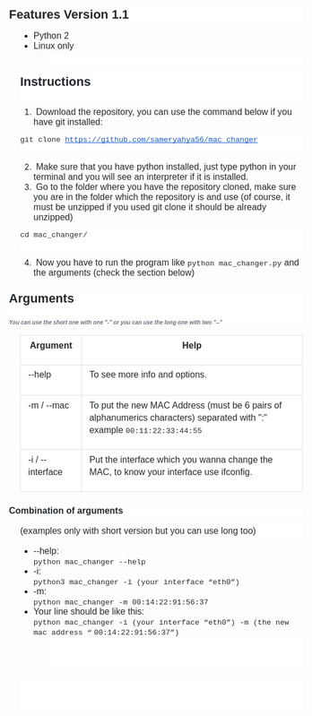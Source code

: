 <h3 style="line-height: 1.2; margin-left: -15pt; background-color: #ffffff; margin-top: 18pt; margin-bottom: 12pt;"><strong><span style="font-size: 16.5pt; font-family: Arial; color: #24292e; background-color: transparent; font-variant: normal; text-decoration: none; vertical-align: baseline; white-space: pre-wrap;">Features Version 1.1</span></strong></h3>
<ul style="margin-top: 0pt; margin-bottom: 0pt;">
<li><span style="font-size: 12pt; font-family: Arial; color: #24292e; background-color: transparent; font-weight: 400; font-variant: normal; text-decoration: none; vertical-align: baseline; white-space: pre-wrap;">Python 2</span></li>
<li><span style="font-size: 12pt; font-family: Arial; color: #24292e; background-color: transparent; font-weight: 400; font-variant: normal; text-decoration: none; vertical-align: baseline; white-space: pre-wrap;">Linux only</span></li>
</ul>
<p style="line-height: 1.38; margin-left: 36pt; background-color: #ffffff; margin-top: 3pt; margin-bottom: 12pt;">&nbsp;</p>
<p style="line-height: 1.38; background-color: #ffffff; margin-top: 3pt; margin-bottom: 0pt; padding: 0pt 0pt 12pt 0pt;"><strong><span style="font-size: 16.5pt; font-family: Arial; color: #24292e; background-color: transparent; font-variant: normal; text-decoration: none; vertical-align: baseline; white-space: pre-wrap;">Instructions</span></strong></p>
<ol>
<li><span style="font-size: 12pt; font-family: Arial; color: #24292e; background-color: transparent; font-weight: 400; font-variant: normal; text-decoration: none; vertical-align: baseline; white-space: pre-wrap;"> Download the repository, you can use the command below if you have git installed:</span></li>
</ol>
<p style="line-height: 1.38; background-color: #ffffff; margin-top: 0pt; margin-bottom: 0pt; padding: 0pt 0pt 12pt 0pt;"><span style="font-size: 10pt; font-family: 'Courier New'; color: #24292e; background-color: transparent; font-weight: 400; font-variant: normal; text-decoration: none; vertical-align: baseline; white-space: pre-wrap;">git clone </span><a style="text-decoration: none;" href="https://github.com/sameryahya56/mac_changer"><span style="font-size: 10pt; font-family: 'Courier New'; color: #1155cc; background-color: transparent; font-weight: 400; font-variant: normal; text-decoration: underline; -webkit-text-decoration-skip: none; text-decoration-skip-ink: none; vertical-align: baseline; white-space: pre-wrap;">https://github.com/sameryahya56/mac_changer</span></a></p>
<ol start="2">
<li><span style="font-size: 12pt; font-family: Arial; color: #24292e; background-color: transparent; font-weight: 400; font-variant: normal; text-decoration: none; vertical-align: baseline; white-space: pre-wrap;"> Make sure that you have python installed, just type python in your terminal and you will see an interpreter if it is installed.</span></li>
<li><span style="font-size: 12pt; font-family: Arial; color: #24292e; background-color: transparent; font-weight: 400; font-variant: normal; text-decoration: none; vertical-align: baseline; white-space: pre-wrap;"> Go to the folder where you have the repository cloned, make sure you are in the folder which the repository is and use (of course, it must be unzipped if you used git clone it should be already unzipped)</span></li>
</ol>
<p style="line-height: 1.38; background-color: #ffffff; margin-top: 0pt; margin-bottom: 0pt; padding: 0pt 0pt 12pt 0pt;"><span style="font-size: 10pt; font-family: 'Courier New'; color: #24292e; background-color: transparent; font-weight: 400; font-variant: normal; text-decoration: none; vertical-align: baseline; white-space: pre-wrap;">cd mac_changer/</span></p>
<ol start="4">
<li><span style="font-size: 12pt; font-family: Arial; color: #24292e; background-color: transparent; font-weight: 400; font-variant: normal; text-decoration: none; vertical-align: baseline; white-space: pre-wrap;"> Now you have to run the program like </span><span style="font-size: 10pt; font-family: 'Courier New'; color: #24292e; background-color: transparent; font-weight: 400; font-variant: normal; text-decoration: none; vertical-align: baseline; white-space: pre-wrap;">python mac_changer.py</span><span style="font-size: 12pt; font-family: Arial; color: #24292e; background-color: transparent; font-weight: 400; font-variant: normal; text-decoration: none; vertical-align: baseline; white-space: pre-wrap;"> and the arguments (check the section below)</span></li>
</ol>
<h3 style="line-height: 1.2; margin-left: -15pt; background-color: #ffffff; margin-top: 18pt; margin-bottom: 0pt; padding: 0pt 0pt 12pt 0pt;"><strong><span style="font-size: 16.5pt; font-family: Arial; color: #24292e; background-color: transparent; font-variant: normal; text-decoration: none; vertical-align: baseline; white-space: pre-wrap;">Arguments</span></strong></h3>
<h6 style="line-height: 1.2; margin-left: -15pt; background-color: #ffffff; margin-top: 0pt; margin-bottom: 12pt; padding: 6pt 0pt 0pt 0pt;"><strong><span style="font-size: 7.5pt; font-family: Arial; color: #6a737d; background-color: transparent; font-variant: normal; text-decoration: none; vertical-align: baseline; white-space: pre-wrap;">You can use the short one with one "-" or you can use the long one with two "--"</span></strong></h6>
<table style="border: none; border-collapse: collapse;">
<tbody>
<tr style="height: 25pt;">
<td style="vertical-align: top; background-color: #ffffff; padding: 5pt 10pt 5pt 10pt; overflow: hidden; overflow-wrap: break-word; border: solid #dfe2e5 0.75pt;">
<p style="line-height: 1.38; text-align: center; margin-top: 0pt; margin-bottom: 12pt;"><strong><span style="font-size: 12pt; font-family: Arial; color: #24292e; background-color: transparent; font-variant: normal; text-decoration: none; vertical-align: baseline; white-space: pre-wrap;">Argument</span></strong></p>
</td>
<td style="vertical-align: top; background-color: #ffffff; padding: 5pt 10pt 5pt 10pt; overflow: hidden; overflow-wrap: break-word; border: solid #dfe2e5 0.75pt;">
<p style="line-height: 1.38; text-align: center; margin-top: 0pt; margin-bottom: 12pt;"><strong><span style="font-size: 12pt; font-family: Arial; color: #24292e; background-color: transparent; font-variant: normal; text-decoration: none; vertical-align: baseline; white-space: pre-wrap;">Help</span></strong></p>
</td>
</tr>
<tr style="height: 41pt;">
<td style="vertical-align: top; background-color: #ffffff; padding: 5pt 10pt 5pt 10pt; overflow: hidden; overflow-wrap: break-word; border: solid #dfe2e5 0.75pt;">
<p style="line-height: 1.38; margin-top: 0pt; margin-bottom: 12pt;"><span style="font-size: 12pt; font-family: Arial; color: #24292e; background-color: transparent; font-weight: 400; font-variant: normal; text-decoration: none; vertical-align: baseline; white-space: pre-wrap;">--help</span></p>
</td>
<td style="vertical-align: top; background-color: #ffffff; padding: 5pt 10pt 5pt 10pt; overflow: hidden; overflow-wrap: break-word; border: solid #dfe2e5 0.75pt;">
<p style="line-height: 1.38; margin-top: 0pt; margin-bottom: 12pt;"><span style="font-size: 12pt; font-family: Arial; color: #24292e; background-color: transparent; font-weight: 400; font-variant: normal; text-decoration: none; vertical-align: baseline; white-space: pre-wrap;">To see more info and options.</span></p>
</td>
</tr>
<tr style="height: 41pt;">
<td style="vertical-align: top; background-color: #ffffff; padding: 5pt 10pt 5pt 10pt; overflow: hidden; overflow-wrap: break-word; border: solid #dfe2e5 0.75pt;">
<p style="line-height: 1.38; margin-top: 0pt; margin-bottom: 12pt;"><span style="font-size: 12pt; font-family: Arial; color: #24292e; background-color: transparent; font-weight: 400; font-variant: normal; text-decoration: none; vertical-align: baseline; white-space: pre-wrap;">-m / --mac</span></p>
</td>
<td style="vertical-align: top; background-color: #ffffff; padding: 5pt 10pt 5pt 10pt; overflow: hidden; overflow-wrap: break-word; border: solid #dfe2e5 0.75pt;">
<p style="line-height: 1.38; margin-top: 0pt; margin-bottom: 12pt;"><span style="font-size: 12pt; font-family: Arial; color: #24292e; background-color: transparent; font-weight: 400; font-variant: normal; text-decoration: none; vertical-align: baseline; white-space: pre-wrap;">To put the new MAC Address (must be 6 pairs of alphanumerics characters) separated with ":" example </span><span style="font-size: 10pt; font-family: 'Courier New'; color: #24292e; background-color: transparent; font-weight: 400; font-variant: normal; text-decoration: none; vertical-align: baseline; white-space: pre-wrap;">00:11:22:33:44:55</span></p>
</td>
</tr>
<tr style="height: 41pt;">
<td style="vertical-align: top; background-color: #ffffff; padding: 5pt 10pt 5pt 10pt; overflow: hidden; overflow-wrap: break-word; border: solid #dfe2e5 0.75pt;">
<p style="line-height: 1.38; margin-top: 0pt; margin-bottom: 12pt;"><span style="font-size: 12pt; font-family: Arial; color: #24292e; background-color: transparent; font-weight: 400; font-variant: normal; text-decoration: none; vertical-align: baseline; white-space: pre-wrap;">-i / --interface</span></p>
</td>
<td style="vertical-align: top; background-color: #ffffff; padding: 5pt 10pt 5pt 10pt; overflow: hidden; overflow-wrap: break-word; border: solid #dfe2e5 0.75pt;">
<p style="line-height: 1.38; margin-top: 0pt; margin-bottom: 12pt;"><span style="font-size: 12pt; font-family: Arial; color: #24292e; background-color: transparent; font-weight: 400; font-variant: normal; text-decoration: none; vertical-align: baseline; white-space: pre-wrap;">Put the interface which you wanna change the MAC, to know your interface use ifconfig.</span></p>
</td>
</tr>
</tbody>
</table>
<h4 style="line-height: 1.2; margin-left: -15pt; background-color: #ffffff; margin-top: 18pt; margin-bottom: 12pt;"><strong><span style="font-size: 12pt; font-family: Arial; color: #24292e; background-color: transparent; font-variant: normal; text-decoration: none; vertical-align: baseline; white-space: pre-wrap;">Combination of arguments</span></strong></h4>
<p style="line-height: 1.38; background-color: #ffffff; margin-top: 0pt; margin-bottom: 12pt;"><span style="font-size: 12pt; font-family: Arial; color: #24292e; background-color: transparent; font-weight: 400; font-variant: normal; text-decoration: none; vertical-align: baseline; white-space: pre-wrap;">(examples only with short version but you can use long too)</span></p>
<ul style="margin-top: 0pt; margin-bottom: 0pt;">
<li><span style="font-size: 12pt; font-family: Arial; color: #24292e; background-color: transparent; font-weight: 400; font-variant: normal; text-decoration: none; vertical-align: baseline; white-space: pre-wrap;">--help:</span><span style="font-size: 12pt; font-family: Arial; color: #24292e; background-color: transparent; font-weight: 400; font-variant: normal; text-decoration: none; vertical-align: baseline; white-space: pre-wrap;"><br /></span><span style="font-size: 10pt; font-family: 'Courier New'; color: #24292e; background-color: transparent; font-weight: 400; font-variant: normal; text-decoration: none; vertical-align: baseline; white-space: pre-wrap;">python mac_changer --help</span></li>
<li><span style="font-size: 12pt; font-family: Arial; color: #24292e; background-color: transparent; font-weight: 400; font-variant: normal; text-decoration: none; vertical-align: baseline; white-space: pre-wrap;">-i:</span><span style="font-size: 12pt; font-family: Arial; color: #24292e; background-color: transparent; font-weight: 400; font-variant: normal; text-decoration: none; vertical-align: baseline; white-space: pre-wrap;"><br /></span><span style="font-size: 10pt; font-family: 'Courier New'; color: #24292e; background-color: transparent; font-weight: 400; font-variant: normal; text-decoration: none; vertical-align: baseline; white-space: pre-wrap;">python3 mac_changer -i (your interface &ldquo;eth0&rdquo;)</span></li>
<li><span style="font-size: 12pt; font-family: Arial; color: #24292e; background-color: transparent; font-weight: 400; font-variant: normal; text-decoration: none; vertical-align: baseline; white-space: pre-wrap;">-m:</span><span style="font-size: 12pt; font-family: Arial; color: #24292e; background-color: transparent; font-weight: 400; font-variant: normal; text-decoration: none; vertical-align: baseline; white-space: pre-wrap;"><br /></span><span style="font-size: 10pt; font-family: 'Courier New'; color: #24292e; background-color: transparent; font-weight: 400; font-variant: normal; text-decoration: none; vertical-align: baseline; white-space: pre-wrap;">python mac_changer -m 00:14:22:91:56:37</span><span style="font-size: 12pt; font-family: Arial; color: #24292e; background-color: transparent; font-weight: 400; font-variant: normal; text-decoration: none; vertical-align: baseline; white-space: pre-wrap;">&nbsp;</span></li>
<li><span style="font-size: 12pt; font-family: Arial; color: #24292e; background-color: transparent; font-weight: 400; font-variant: normal; text-decoration: none; vertical-align: baseline; white-space: pre-wrap;">Your line should be like this:</span><span style="font-size: 12pt; font-family: Arial; color: #24292e; background-color: transparent; font-weight: 400; font-variant: normal; text-decoration: none; vertical-align: baseline; white-space: pre-wrap;"><br /></span><span style="font-size: 10pt; font-family: 'Courier New'; color: #24292e; background-color: transparent; font-weight: 400; font-variant: normal; text-decoration: none; vertical-align: baseline; white-space: pre-wrap;">python mac_changer -i (your interface &ldquo;eth0&rdquo;) -m (the new mac address &ldquo;</span> <span style="font-size: 10pt; font-family: 'Courier New'; color: #24292e; background-color: transparent; font-weight: 400; font-variant: normal; text-decoration: none; vertical-align: baseline; white-space: pre-wrap;">00:14:22:91:56:37&rdquo;)</span></li>
</ul>
<p style="line-height: 1.38; margin-left: 36pt; background-color: #ffffff; margin-top: 3pt; margin-bottom: 0pt; padding: 0pt 0pt 12pt 0pt;">&nbsp;</p>
<p style="line-height: 1.38; margin-left: 36pt; background-color: #ffffff; margin-top: 0pt; margin-bottom: 12pt; padding: -9pt 0pt 0pt 0pt;"><span style="font-size: 10pt; font-family: Comfortaa,cursive; color: #24292e; background-color: transparent; font-weight: 400; font-variant: normal; text-decoration: none; vertical-align: baseline; white-space: pre-wrap;">&nbsp;</span></p>
<p style="line-height: 1.38; background-color: #ffffff; margin-top: 3pt; margin-bottom: 0pt; padding: 0pt 0pt 12pt 0pt;">&nbsp;</p>
<p style="line-height: 1.38; background-color: #ffffff; margin-top: 0pt; margin-bottom: 0pt; padding: -9pt 0pt 12pt 0pt;">&nbsp;</p>
<p>&nbsp;</p>
